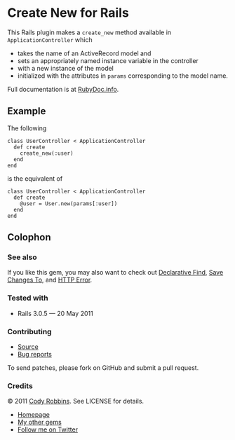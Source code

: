 Create New for Rails
=======================

This Rails plugin makes a `create_new` method available in `ApplicationController` which

* takes the name of an ActiveRecord model and
* sets an appropriately named instance variable in the controller
* with a new instance of the model
* initialized with the attributes in `params` corresponding to the model name.

Full documentation is at [RubyDoc.info](http://rubydoc.info/gems/create-new).

Example
-------

The following

    class UserController < ApplicationController
      def create
        create_new(:user)
      end
    end

is the equivalent of

    class UserController < ApplicationController
      def create
        @user = User.new(params[:user])
      end
    end

Colophon
--------

### See also

If you like this gem, you may also want to check out [Declarative Find](http://codyrobbins.com/software/declarative-find), [Save Changes To](http://codyrobbins.com/software/save-changes-to), and [HTTP Error](http://codyrobbins.com/software/http-error).

### Tested with

* Rails 3.0.5 — 20 May 2011

### Contributing

* [Source](https://github.com/codyrobbins/create-new)
* [Bug reports](https://github.com/codyrobbins/create-new/issues)

To send patches, please fork on GitHub and submit a pull request.

### Credits

© 2011 [Cody Robbins](http://codyrobbins.com/). See LICENSE for details.

* [Homepage](http://codyrobbins.com/software/create-new)
* [My other gems](http://codyrobbins.com/software#gems)
* [Follow me on Twitter](http://twitter.com/codyrobbins)